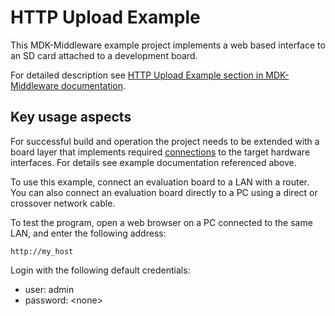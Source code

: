 # HTTP Upload Example

This MDK-Middleware example project implements a web based interface to an SD card attached to a development board.

For detailed description see [HTTP Upload Example section in MDK-Middleware documentation](https://arm-software.github.io/MDK-Middleware/latest/Network/HTTP_Upload_Example.html).


## Key usage aspects

For successful build and operation the project needs to be extended with a board layer that implements required [connections](https://github.com/Open-CMSIS-Pack/cmsis-toolbox/blob/main/docs/ReferenceApplications.md#connections) to the target hardware interfaces. For details see example documentation referenced above.

To use this example, connect an evaluation board to a LAN with a router. You can also connect an evaluation board directly to a PC using a direct or crossover network cable.

To test the program, open a web browser on a PC connected to the same LAN, and enter the following address:

```
http://my_host
```

Login with the following default credentials:

 - user: admin
 - password: \<none\>
